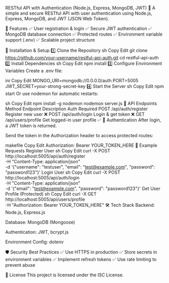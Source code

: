RESTful API with Authentication (Node.js, Express, MongoDB, JWT)
🚀 A simple and secure RESTful API with user authentication using Node.js, Express, MongoDB, and JWT (JSON Web Token).

📌 Features
✅ User registration & login
✅ Secure JWT authentication
✅ MongoDB database connection
✅ Protected routes
✅ Environment variable support (.env)
✅ Scalable project structure

🚀 Installation & Setup
1️⃣ Clone the Repository
sh
Copy
Edit
git clone https://github.com/your-username/restful-api-auth.git
cd restful-api-auth
2️⃣ Install Dependencies
sh
Copy
Edit
npm install
3️⃣ Configure Environment Variables
Create a .env file:

ini
Copy
Edit
MONGO_URI=mongodb://0.0.0.0/auth
PORT=5005
JWT_SECRET=your-strong-secret-key
4️⃣ Start the Server
sh
Copy
Edit
npm start
Or use nodemon for automatic restarts:

sh
Copy
Edit
npm install -g nodemon
nodemon server.js
🔗 API Endpoints
Method Endpoint Description Auth Required
POST /api/auth/register Register new user ❌
POST /api/auth/login Login & get token ❌
GET /api/users/profile Get logged-in user profile ✅
🔐 Authentication
After login, a JWT token is returned.

Send the token in the Authorization header to access protected routes:

makefile
Copy
Edit
Authorization: Bearer YOUR_TOKEN_HERE
📌 Example Requests
Register User
sh
Copy
Edit
curl -X POST http://localhost:5005/api/auth/register \
 -H "Content-Type: application/json" \
 -d '{"username": "testuser", "email": "test@example.com", "password": "password123"}'
Login User
sh
Copy
Edit
curl -X POST http://localhost:5005/api/auth/login \
 -H "Content-Type: application/json" \
 -d '{"email": "test@example.com", "password": "password123"}'
Get User Profile (Protected)
sh
Copy
Edit
curl -X GET http://localhost:5005/api/users/profile \
 -H "Authorization: Bearer YOUR_TOKEN_HERE"
🛠 Tech Stack
Backend: Node.js, Express.js

Database: MongoDB (Mongoose)

Authentication: JWT, bcrypt.js

Environment Config: dotenv

🛡 Security Best Practices
✅ Use HTTPS in production
✅ Store secrets in environment variables
✅ Implement refresh tokens
✅ Use rate limiting to prevent abuse

📜 License
This project is licensed under the ISC License.
